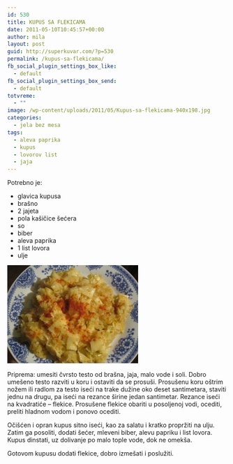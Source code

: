 ```yaml
---
id: 530
title: KUPUS SA FLEKICAMA
date: 2011-05-10T10:45:57+00:00
author: mila
layout: post
guid: http://superkuvar.com/?p=530
permalink: /kupus-sa-flekicama/
fb_social_plugin_settings_box_like:
  - default
fb_social_plugin_settings_box_send:
  - default
totvreme:
  - ""
image: /wp-content/uploads/2011/05/Kupus-sa-flekicama-940x198.jpg
categories:
  - jela bez mesa
tags:
  - aleva paprika
  - kupus
  - lovorov list
  - jaja
---
```

Potrebno je:

  * glavica kupusa
  * brašno
  * 2 jajeta
  * pola kašičice šećera
  * so
  * biber
  * aleva paprika
  * 1 list lovora
  * ulje

<img class="alignnone size-medium wp-image-4635" title="Kupus sa flekicama" src="/wp-content/uploads/2011/05/Kupus-sa-flekicama-300x225.jpg" alt="" width="300" height="225" /> 

Priprema: umesiti čvrsto testo od brašna, jaja, malo vode i soli. Dobro umešeno testo razviti u koru i ostaviti da se prosuši. Prosušenu koru oštrim nožem ili radlom za testo iseći na trake dužine oko deset santimetara, staviti jednu na drugu, pa iseći na rezance širine jedan santimetar. Rezance iseći na kvadratiće – flekice. Prosušene flekice obariti u posoljenoj vodi, ocediti, preliti hladnom vodom i ponovo ocediti.

Očišćen i opran kupus sitno iseći, kao za salatu i kratko propržiti na ulju. Zatim ga posoliti, dodati šećer, mleveni biber, alevu papriku i list lovora. Kupus dinstati, uz dolivanje po malo tople vode, dok ne omekša.

Gotovom kupusu dodati flekice, dobro izmešati i poslužiti.